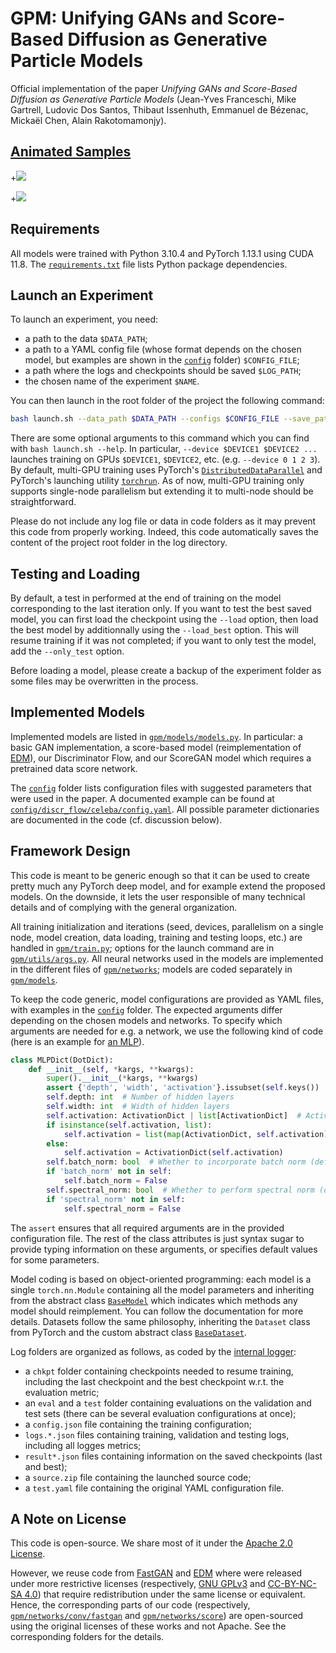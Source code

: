 <!-- Copyright 2023 Jean-Yves Franceschi, Mike Gartrell, Ludovic Dos Santos, Thibaut Issenhuth, Emmanuel de Bézenac, Mickaël Chen, Alain Rakotomamonjy

Licensed under the Apache License, Version 2.0 (the "License");
you may not use this file except in compliance with the License.
You may obtain a copy of the License at

    http://www.apache.org/licenses/LICENSE-2.0

Unless required by applicable law or agreed to in writing, software
distributed under the License is distributed on an "AS IS" BASIS,
WITHOUT WARRANTIES OR CONDITIONS OF ANY KIND, either express or implied.
See the License for the specific language governing permissions and
limitations under the License. -->


# GPM: Unifying GANs and Score-Based Diffusion as Generative Particle Models

Official implementation of the paper *Unifying GANs and Score-Based Diffusion as Generative Particle Models* (Jean-Yves Franceschi, Mike Gartrell, Ludovic Dos Santos, Thibaut Issenhuth, Emmanuel de Bézenac, Mickaël Chen, Alain Rakotomamonjy).

## [Animated Samples](https://jyfranceschi.fr/publications/gpm/)

+<img src=https://jyfranceschi.fr/wp-content/uploads/2023/05/discr_flow_mnist.webp>

+<img src=https://jyfranceschi.fr/wp-content/uploads/2023/05/discr_flow_gaussians.webp>

## Requirements

All models were trained with Python 3.10.4 and PyTorch 1.13.1 using CUDA 11.8. The [`requirements.txt`](requirements.txt) file lists Python package dependencies.

## Launch an Experiment

To launch an experiment, you need:
- a path to the data `$DATA_PATH`;
- a path to a YAML config file (whose format depends on the chosen model, but examples are shown in the [`config`](config) folder) `$CONFIG_FILE`;
- a path where the logs and checkpoints should be saved `$LOG_PATH`;
- the chosen name of the experiment `$NAME`.

You can then launch in the root folder of the project the following command:
```bash
bash launch.sh --data_path $DATA_PATH --configs $CONFIG_FILE --save_path $LOG_PATH --save_name $NAME
```

There are some optional arguments to this command which you can find with `bash launch.sh --help`. In particular, `--device $DEVICE1 $DEVICE2 ...` launches training on GPUs `$DEVICE1`, `$DEVICE2`, etc. (e.g. `--device 0 1 2 3`). By default, multi-GPU training uses PyTorch's [`DistributedDataParallel`](https://pytorch.org/docs/stable/generated/torch.nn.parallel.DistributedDataParallel.html) and PyTorch's launching utility [`torchrun`](https://pytorch.org/docs/stable/elastic/run.html). As of now, multi-GPU training only supports single-node parallelism but extending it to multi-node should be straightforward.

Please do not include any log file or data in code folders as it may prevent this code from properly working. Indeed, this code automatically saves the content of the project root folder in the log directory.

## Testing and Loading

By default, a test in performed at the end of training on the model corresponding to the last iteration only. If you want to test the best saved model, you can first load the checkpoint using the `--load` option, then load the best model by additionnally using the `--load_best` option. This will resume training if it was not completed; if you want to only test the model, add the `--only_test` option.

Before loading a model, please create a backup of the experiment folder as some files may be overwritten in the process.

## Implemented Models

Implemented models are listed in [`gpm/models/models.py`](gpm/models/models.py). In particular: a basic GAN implementation, a score-based model (reimplementation of [EDM](https://github.com/NVlabs/edm)), our Discriminator Flow, and our ScoreGAN model which requires a pretrained data score network.

The [`config`](config) folder lists configuration files with suggested parameters that were used in the paper. A documented example can be found at [`config/discr_flow/celeba/config.yaml`](config/discr_flow/celeba/config.yaml). All possible parameter dictionaries are documented in the code (cf. discussion below).

## Framework Design

This code is meant to be generic enough so that it can be used to create pretty much any PyTorch deep model, and for example extend the proposed models. On the downside, it lets the user responsible of many technical details and of complying with the general organization.

All training initialization and iterations (seed, devices, parallelism on a single node, model creation, data loading, training and testing loops, etc.) are handled in [`gpm/train.py`](gpm/train.py); options for the launch command are in [`gpm/utils/args.py`](gpm/utils/args.py). All neural networks used in the models are implemented in the different files of [`gpm/networks`](gpm/networks); models are coded separately in [`gpm/models`](gpm/models).

To keep the code generic, model configurations are provided as YAML files, with examples in the [`config`](config) folder. The expected arguments differ depending on the chosen models and networks. To specify which arguments are needed for e.g. a network, we use the following kind of code (here is an example for [an MLP](gpm/networks/mlp.py)).
```python
class MLPDict(DotDict):
    def __init__(self, *kargs, **kwargs):
        super().__init__(*kargs, **kwargs)
        assert {'depth', 'width', 'activation'}.issubset(self.keys())
        self.depth: int  # Number of hidden layers
        self.width: int  # Width of hidden layers
        self.activation: ActivationDict | list[ActivationDict]  # Activations of hidden layers
        if isinstance(self.activation, list):
            self.activation = list(map(ActivationDict, self.activation))
        else:
            self.activation = ActivationDict(self.activation)
        self.batch_norm: bool  # Whether to incorporate batch norm (default, False)
        if 'batch_norm' not in self:
            self.batch_norm = False
        self.spectral_norm: bool  # Whether to perform spectral norm (default, False)
        if 'spectral_norm' not in self:
            self.spectral_norm = False
```
The `assert` ensures that all required arguments are in the provided configuration file. The rest of the class attributes is just syntax sugar to provide typing information on these arguments, or specifies default values for some parameters.

Model coding is based on object-oriented programming: each model is a single `torch.nn.Module` containing all the model parameters and inheriting from the abstract class [`BaseModel`](gpm/models/base.py) which indicates which methods any model should reimplement. You can follow the documentation for more details. Datasets follow the same philosophy, inheriting the `Dataset` class from PyTorch and the custom abstract class [`BaseDataset`](gpm/data/base.py).

Log folders are organized as follows, as coded by the [internal logger](gpm/utils/logger.py):
- a `chkpt` folder containing checkpoints needed to resume training, including the last checkpoint and the best checkpoint w.r.t. the evaluation metric;
- an `eval` and a `test` folder containing evaluations on the validation and test sets (there can be several evaluation configurations at once);
- a `config.json` file containing the training configuration;
- `logs.*.json` files containing training, validation and testing logs, including all logges metrics;
- `result*.json` files containing information on the saved checkpoints (last and best);
- a `source.zip` file containing the launched source code;
- a `test.yaml` file containing the original YAML configuration file.

## A Note on License

This code is open-source. We share most of it under the [Apache 2.0 License](https://www.apache.org/licenses/LICENSE-2.0).

However, we reuse code from [FastGAN](https://github.com/odegeasslbc/FastGAN-pytorch) and [EDM](https://github.com/NVlabs/edm) where were released under more restrictive licenses (respectively, [GNU GPLv3](https://www.gnu.org/licenses/gpl-3.0.html) and [CC-BY-NC-SA 4.0](https://creativecommons.org/licenses/by-nc-sa/4.0/)) that require redistribution under the same license or equivalent. Hence, the corresponding parts of our code (respectively, [`gpm/networks/conv/fastgan`](gpm/networks/conv/fastgan) and [`gpm/networks/score`](gpm/networks/score)) are open-sourced using the original licenses of these works and not Apache. See the corresponding folders for the details.
